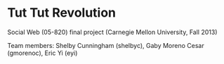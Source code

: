 # Tut Tut Revolution
Social Web (05-820) final project (Carnegie Mellon University, Fall 2013)

Team members: Shelby Cunningham (shelbyc), Gaby Moreno Cesar (gmorenoc), Eric Yi (eyi)


